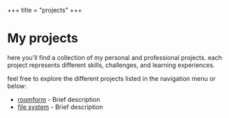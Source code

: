 +++
title = "projects"
+++

# My projects

here you'll find a collection of my personal and professional projects. each project represents different skills, challenges, and learning experiences.

feel free to explore the different projects listed in the navigation menu or below:

- [roomform](/projects/roomform) - Brief description
- [file system](/projects/file_system) - Brief description 